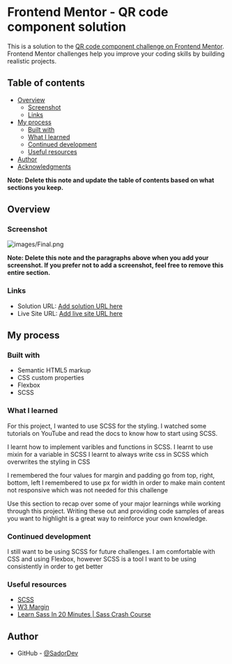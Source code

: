 # Frontend Mentor - QR code component solution

This is a solution to the [QR code component challenge on Frontend Mentor](https://www.frontendmentor.io/challenges/qr-code-component-iux_sIO_H). Frontend Mentor challenges help you improve your coding skills by building realistic projects. 

## Table of contents

- [Overview](#overview)
  - [Screenshot](#screenshot)
  - [Links](#links)
- [My process](#my-process)
  - [Built with](#built-with)
  - [What I learned](#what-i-learned)
  - [Continued development](#continued-development)
  - [Useful resources](#useful-resources)
- [Author](#author)
- [Acknowledgments](#acknowledgments)

**Note: Delete this note and update the table of contents based on what sections you keep.**

## Overview

### Screenshot

![images/Final.png](./screenshot.jpg)

**Note: Delete this note and the paragraphs above when you add your screenshot. If you prefer not to add a screenshot, feel free to remove this entire section.**

### Links

- Solution URL: [Add solution URL here](https://github.com/SadorDev/QR-Code-Component)
- Live Site URL: [Add live site URL here](https://sadordev.github.io/QR-Code-Component/)

## My process

### Built with

- Semantic HTML5 markup
- CSS custom properties
- Flexbox
- SCSS

### What I learned

For this project, I wanted to use SCSS for the styling. I watched some tutorials on YouTube and read the docs to know how to start using SCSS.

I learnt how to implement varibles and functions in SCSS.
I learnt to use mixin for a variable in SCSS
I learnt to always write css in SCSS which overwrites the styling in CSS


I remembered the four values for margin and padding go from top, right, bottom, left
I remembered to use px for width in order to make main content not responsive which was not needed for this challenge



Use this section to recap over some of your major learnings while working through this project. Writing these out and providing code samples of areas you want to highlight is a great way to reinforce your own knowledge.

### Continued development

I still want to be using SCSS for future challenges. I am comfortable with CSS and using Flexbox, however SCSS is a tool I want to be using consistently in order to get better

### Useful resources

- [SCSS](https://sass-lang.com/documentation/) 
- [W3 Margin](https://www.w3schools.com/css/css_margin.asp)
- [Learn Sass In 20 Minutes | Sass Crash Course](https://www.youtube.com/watch?v=Zz6eOVaaelI)

## Author

- GitHub - [@SadorDev](https://github.com/SadorDev)